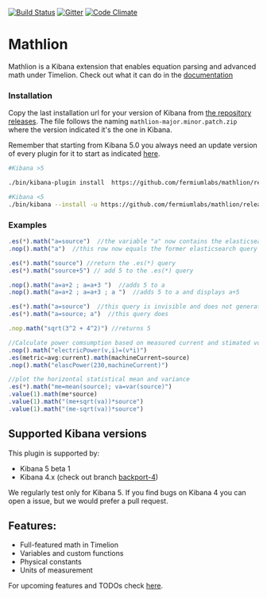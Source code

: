 [![Build Status](https://travis-ci.org/fermiumlabs/mathlion.svg?branch=master)](https://travis-ci.org/fermiumlabs/mathlion) [![Gitter](https://img.shields.io/gitter/room/nwjs/nw.js.svg?maxAge=2592000)](https://gitter.im/fermiumlabs/Lobby)
 [![Code Climate](https://codeclimate.com/github/fermiumlabs/mathlion/badges/gpa.svg)](https://codeclimate.com/github/fermiumlabs/mathlion)

# Mathlion

Mathlion is a Kibana extension that enables equation parsing and advanced math under Timelion.
Check out what it can do in the [documentation](http://mathlion.docs.fermiumlabs.com/)

### Installation

Copy the last installation url for your version of Kibana from [the repository releases](https://github.com/fermiumlabs/mathlion/releases/latest). The file follows the naming `mathlion-major.minor.patch.zip` where the version indicated it's the one in Kibana.

Remember that starting from Kibana 5.0 you always need an update version of every plugin for it to start as indicated [here](https://siren.solutions/in-kibana-5-all-your-plugins-will-break-at-each-and-every-update/).

```sh
#Kibana >5

./bin/kibana-plugin install  https://github.com/fermiumlabs/mathlion/releases/download/version_name/mathlion-major.minor.patch.zip

#Kibana <5
./bin/kibana --install -u https://github.com/fermiumlabs/mathlion/releases/download/version_name/mathlion-major.minor.patch.zip
```

### Examples

```js
.es(*).math("a=source")  //the variable "a" now contains the elasticsearch query.
.nop().math("a")  //this row now equals the former elasticsearch query

.es(*).math("source") //return the .es(*) query
.es(*).math("source+5") // add 5 to the .es(*) query

.nop().math("a=a+2 ; a=a+3 ")  //adds 5 to a
.nop().math("a=a+2 ; a=a+3 ; a ")  //adds 5 to a and displays a+5

.es(*).math("a=source")  //this query is invisible and does not generate an axis
.es(*).math("a=source; a")  //this query does

.nop.math("sqrt(3^2 + 4^2)") //returns 5

//Calculate power comsumption based on measured current and stimated voltage (in Europe)
.nop().math("electricPower(v,i)=(v*i)")
.es(metric=avg:current).math(machineCurrent=source)
.nop().math("elascPower(230,machineCurrent)")

//plot the horizontal statistical mean and variance
.es(*).math("me=mean(source); va=var(source)")
.value(1).math(me*source) 
.value(1).math("(me+sqrt(va))*source") 
.value(1).math("(me-sqrt(va))*source")

```

## Supported Kibana versions

This plugin is supported by:

* Kibana 5 beta 1
* Kibana 4.x (check out branch [backport-4](https://github.com/fermiumlabs/mathlion/tree/backport-4))

We regularly test only for Kibana 5. If you find bugs on Kibana 4 you can open a issue, but we would prefer a pull request.

## Features:

* Full-featured math in Timelion
* Variables and custom functions
* Physical constants
* Units of measurement

For upcoming features and TODOs check [here](https://github.com/fermiumlabs/mathlion/projects).
